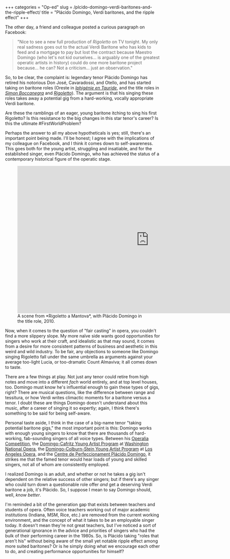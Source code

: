 +++
categories = "Op-ed"
slug = /plcido-domingo-verdi-baritones-and-the-ripple-effect/
title = "Plácido Domingo, Verdi baritones, and the ripple effect"
+++

The other day, a friend and colleague posted a curious paragraph on Facebook:

>"Nice to see a new full production of *Rigoletto* on TV tonight. My only real sadness goes out to the actual Verdi Baritone who has kids to feed and a mortgage to pay but lost the contract because Maestro Domingo (who let's not kid ourselves... is arguably one of the greatest operatic artists in history) could do one more baritone project because... he can? Not a criticism... just an observation."

So, to be clear, the complaint is: legendary tenor Plácido Domingo has retired his notorious Don José, Cavaradossi, and Otello, and has started taking on baritone roles (Oreste in [*Iphigénie en Tauride*](http://www.nytimes.com/2011/02/14/arts/music/14iphi.html), and the title roles in [*Simon Boccanegra*](http://www.nytimes.com/2010/01/20/arts/music/20simon.html) and [*Rigoletto*](https://www.youtube.com/watch?v=Zun2x42BY1Y)). The argument is that his singing these roles takes away a potential gig from a hard-working, vocally appropriate Verdi baritone.

Are these the ramblings of an eager, young baritone itching to sing his first Rigoletto? Is this resistance to the big changes in this star tenor's career? Is this the ultimate #FirstWorldProblem?

Perhaps the answer to all my above hypotheticals is yes; still, there's an important point being made. I'll be honest; I agree with the implications of my colleague on Facebook, and I think it comes down to self-awareness. This goes both for the young artist, struggling and insatiable, and for the established singer, even Plácido Domingo, who has achieved the status of a contemporary historical figure of the operatic stage.

<figure data-type="video">
<iframe width="854" height="480" src="https://www.youtube.com/embed/Zun2x42BY1Y" frameborder="0" allowfullscreen></iframe>
<figcaption>A scene from *Rigoletto a Mantova*, with Plácido Domingo in the title role, 2010.</figcaption>
</figure>

Now, when it comes to the question of "fair casting" in opera, you couldn't find a more slippery slope. My more naïve side wants good opportunities for singers who work at their craft, and idealistic as that may sound, it comes from a desire for more consistent patterns of business and aesthetic in this weird and wild industry. To be fair, any objections to someone like Domingo singing Rigoletto fall under the same umbrella as arguments against your average too-light Lucia, or too-dramatic Count Almaviva; it all comes down to taste.

There are a few things at play. Not just any tenor could retire from high notes and move into a different *fach* world entirely, and at top level houses, too. Domingo must know he's influential enough to gain these types of gigs, right? There are musical questions, like the difference between range and tessitura, or how Verdi writes climactic moments for a baritone versus a tenor. I doubt these are things Domingo doesn't understand about this music, after a career of singing it so expertly; again, I think there's something to be said for being self-aware.

Personal taste aside, I think in the case of a big-name tenor "taking potential baritone gigs," the most important point is this: Domingo works with enough young singers to know that there are thousands of hard-working, fab-sounding singers of all voice types. Between his [Operalia Competition](http://www.operaliacompetition.org/placido), the [Domingo-Cafritz Young Artist Program](http://www.kennedy-center.org/wno/edu/dcyap/) at [Washington National Opera](/scene/companies/washington-national-opera/), the [Domingo-Colburn-Stein Young Artist Program](http://www.laopera.org/company/yap/) at [Los Angeles Opera](/scene/companies/los-angeles-opera/), and the [Centre de Perfeccionament Plácido Domingo](http://www.lesarts.com/Palau/CentredePerfeccionament/Presentation/seccion=1223&idioma=en_GB.do), it strikes me that the famed tenor would hear loads of young and skilled singers, not all of whom are consistently employed. 

I realized Domingo is an adult, and whether or not he takes a gig isn't dependent on the relative success of other singers; but if there's any singer who could turn down a questionable role offer *and* get a deserving Verdi baritone a job, it's Plácido. So, I suppose I mean to say Domingo should, well, *know better*.

I'm reminded a bit of the generation gap that exists between teachers and students of opera. Often voice teachers working out of major academic institutions (Indiana, MSM, Rice, etc.) are removed from the current working environment, and the concept of what it takes to be an employable singer today. It doesn't mean they're not great teachers, but I've noticed a sort of generational ignorance in the advice and priorities of singers who had the bulk of their performing career in the 1980s. So, is Plácido taking "roles that aren't his" without being aware of the small yet notable ripple effect among more suited baritones? Or is he simply doing what we encourage each other to do, and creating performance opportunities for himself?
